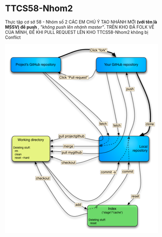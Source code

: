 # TTCS58-Nhom2
Thực tập cơ sở 58 - Nhóm số 2
CÁC EM CHÚ Ý TẠO NHÁNH MỚI <b>(với tên là MSSV) để push </b>, <i>"không push lên nhánh master"</i>. TRÊN KHO ĐÃ FOLK VỀ CỦA MÌNH, ĐỂ KHI PULL REQUEST LÊN KHO TTCS58-Nhom2 không bị Conflict
<p>
<img src="Guide.png"/>
